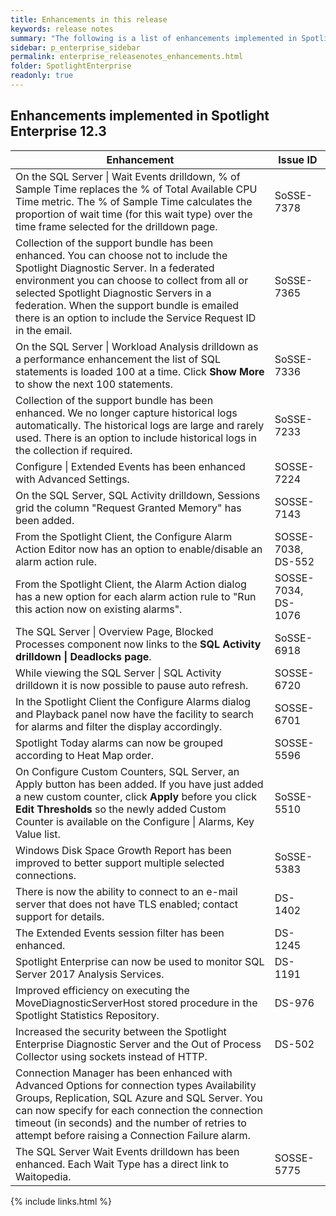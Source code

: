 ```yaml
---
title: Enhancements in this release
keywords: release notes
summary: "The following is a list of enhancements implemented in Spotlight Enterprise 12.3"
sidebar: p_enterprise_sidebar
permalink: enterprise_releasenotes_enhancements.html
folder: SpotlightEnterprise
readonly: true
---
```



## Enhancements implemented in Spotlight Enterprise 12.3

Enhancement | Issue ID
------------|---------
On the SQL Server \| Wait Events drilldown, % of Sample Time replaces the % of Total Available CPU Time metric. The % of Sample Time calculates the proportion of wait time (for this wait type) over the time frame selected for the drilldown page. | SoSSE-7378
Collection of the support bundle has been enhanced. You can choose not to include the Spotlight Diagnostic Server. In a federated environment you can choose to collect from all or selected Spotlight Diagnostic Servers in a federation. When the support bundle is emailed there is an option to include the Service Request ID in the email. | SoSSE-7365
On the SQL Server \| Workload Analysis drilldown as a performance enhancement the list of SQL statements is loaded 100 at a time. Click **Show More** to show the next 100 statements.  | SoSSE-7336
Collection of the support bundle has been enhanced. We no longer capture historical logs automatically. The historical logs are large and rarely used. There is an option to include historical logs in the collection if required. | SoSSE-7233
Configure \| Extended Events has been enhanced with Advanced Settings. | SOSSE-7224
On the SQL Server, SQL Activity drilldown, Sessions grid the column "Request Granted Memory" has been added. | SOSSE-7143
From the Spotlight Client, the Configure Alarm Action Editor now has an option to enable/disable an alarm action rule. | SOSSE-7038, DS-552
From the Spotlight Client, the Alarm Action dialog has a new option for each alarm action rule to "Run this action now on existing alarms". | SOSSE-7034, DS-1076
The SQL Server \| Overview Page, Blocked Processes component now links to the **SQL Activity drilldown \| Deadlocks page**. | SoSSE-6918
While viewing the SQL Server \| SQL Activity drilldown it is now possible to pause auto refresh. | SOSSE-6720
In the Spotlight Client the Configure Alarms dialog and Playback panel now have the facility to search for alarms  and filter the display accordingly. | SOSSE-6701
Spotlight Today alarms can now be grouped according to Heat Map order. | SOSSE-5596
On Configure Custom Counters, SQL Server, an Apply button has been added. If you have just added a new custom counter, click **Apply** before you click **Edit Thresholds** so the newly added Custom Counter is available on the Configure \| Alarms, Key Value list. | SoSSE-5510
Windows Disk Space Growth Report has been improved to better support multiple selected connections. | SoSSE-5383
There is now the ability to connect to an e-mail server that does not have TLS enabled; contact support for details. | DS-1402
The Extended Events session filter has been enhanced. | DS-1245
Spotlight Enterprise can now be used to monitor SQL Server 2017 Analysis Services. | DS-1191
Improved efficiency on executing the MoveDiagnosticServerHost stored procedure in the Spotlight Statistics Repository. | DS-976
Increased the security between the Spotlight Enterprise Diagnostic Server and the Out of Process Collector using sockets instead of HTTP. | DS-502
Connection Manager has been enhanced with Advanced Options for connection types Availability Groups, Replication, SQL Azure and SQL Server. You can now specify for each connection the connection timeout (in seconds) and the number of retries to attempt before raising a Connection Failure alarm. |
The SQL Server Wait Events drilldown has been enhanced. Each Wait Type has a direct link to Waitopedia. | SOSSE-5775

{% include links.html %}
